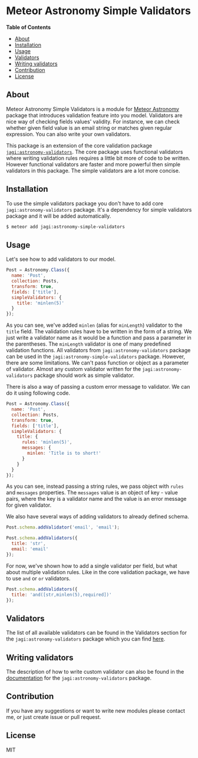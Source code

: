 # Meteor Astronomy Simple Validators

**Table of Contents**
- [About](#about)
- [Installation](#installation)
- [Usage](#usage)
- [Validators](#validators)
- [Writing validators](#writing-validators)
- [Contribution](#contribution)
- [License](#license)

## About

Meteor Astronomy Simple Validators is a module for [Meteor Astronomy](https://github.com/jagi/meteor-astronomy) package that introduces validation feature into you model. Validators are nice way of checking fields values' validity. For instance, we can check whether given field value is an email string or matches given regular expression. You can also write your own validators.

This package is an extension of the core validation package [`jagi:astronomy-validators`](https://github.com/jagi/meteor-astronomy). The core package uses functional validators where
writing validation rules requires a little bit more of code to be written. However functional validators are faster and more powerful then simple validators in this package. The simple validators are a lot more concise.

## Installation

To use the simple validators package you don't have to add core `jagi:astronomy-validators` package. It's a dependency for simple validators package and it will be added automatically.

```sh
$ meteor add jagi:astronomy-simple-validators
```

## Usage

Let's see how to add validators to our model.

```js
Post = Astronomy.Class({
  name: 'Post',
  collection: Posts,
  transform: true,
  fields: ['title'],
  simpleValidators: {
    title: 'minlen(5)'
  }
});
```

As you can see, we've added `minlen` (alias for `minLength`) validator to the `title` field. The validation rules have to be written in the form of a string. We just write a validator name as it would be a function and pass a parameter in the parentheses. The `minLength` validator is one of many predefined validation functions. All validators from `jagi:astronomy-validators` package can be used in the `jagi:astronomy-simple-validators` package. However, there are some limitations. We can't pass function or object as a parameter of validator. Almost any custom validator written for the `jagi:astronomy-validators` package should work as simple validator.

There is also a way of passing a custom error message to validator. We can do it using following code.

```js
Post = Astronomy.Class({
  name: 'Post',
  collection: Posts,
  transform: true,
  fields: ['title'],
  simpleValidators: {
    title: {
      rules: 'minlen(5)',
      messages: {
        minlen: 'Title is to short!'
      }
    }
  }
});
```

As you can see, instead passing a string rules, we pass object with `rules` and `messages` properties. The `messages` value is an object of key - value pairs, where the key is a validator name and the value is an error message for given validator.

We also have several ways of adding validators to already defined schema.

```js
Post.schema.addValidator('email', 'email');

Post.schema.addValidators({
  title: 'str',
  email: 'email'
});
```

For now, we've shown how to add a single validator per field, but what about multiple validation rules. Like in the core validation package, we have to use `and` or `or` validators.

```js
Post.schema.addValidators({
  title: 'and([str,minlen(5),required])'
});
```

## Validators

The list of all available validators can be found in the Validators section for the `jagi:astronomy-validators` package which you can find [here](https://github.com/jagi/meteor-astronomy-validators#validators).

## Writing validators

The description of how to write custom validator can also be found in the [documentation](https://github.com/jagi/meteor-astronomy-validators#writing-validators) for the `jagi:astronomy-validators` package.

## Contribution

If you have any suggestions or want to write new modules please contact me, or just create issue or pull request.

## License

MIT
